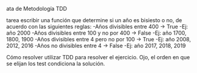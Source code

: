 ata de Metodología TDD

tarea
escribir una función que determine si un año es bisiesto o no, de acuerdo con las siguientes reglas:
-Años divisibles entre 400 -> True
    -Ej: año 2000
-Años divisibles entre 100 y no por 400 -> False
    -Ej: año 1700, 1800, 1900
-Años divisibles entre 4 pero no por 100 -> True
    -Ej: año 2008, 2012, 2016
-Años no divisibles entre 4 -> False
    -Ej: año 2017, 2018, 2019

Cómo resolver
utilizar TDD para resolver el ejercicio.
Ojo, el orden en que se elijan los test condiciona la solución.